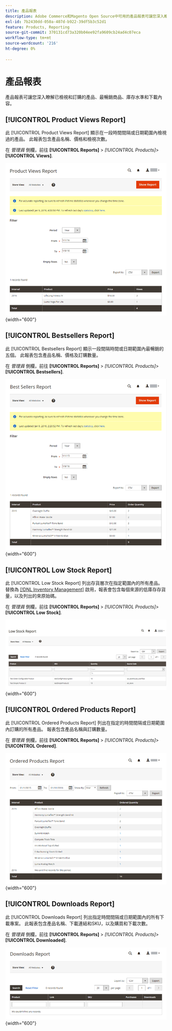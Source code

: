```yaml
---
title: 產品報表
description: Adobe Commerce和Magento Open Source中可用的產品報表可讓您深入瞭解已檢視和訂購的產品、最暢銷商品、庫存水準和下載內容。
exl-id: 7b2430dd-050a-407d-b922-39df5b3c52d1
feature: Products, Reporting
source-git-commit: 370131cd73a320b04ee92fa9609cb24ad4c07eca
workflow-type: tm+mt
source-wordcount: '216'
ht-degree: 0%

---
```


# 產品報表

產品報表可讓您深入瞭解已檢視和訂購的產品、最暢銷商品、庫存水準和下載內容。

## [!UICONTROL Product Views Report]

此 [!UICONTROL Product Views Report] 顯示在一段時間間隔或日期範圍內檢視過的產品。 此報表包含產品名稱、價格和檢視次數。

在 _管理員_ 側欄，前往 **[!UICONTROL Reports]** > _[!UICONTROL Products]_>**[!UICONTROL Views]**.

![產品檢視報告](./assets/product-views.png){width="600"}

## [!UICONTROL Bestsellers Report]

此 [!UICONTROL Bestsellers Report] 顯示一段間隔時間或日期範圍內最暢銷的五個。 此報表包含產品名稱、價格及訂購數量。

在 _管理員_ 側欄，前往 **[!UICONTROL Reports]** > _[!UICONTROL Products]_>**[!UICONTROL Bestsellers]**.

![最暢銷商品報表](./assets/bestsellers.png){width="600"}

## [!UICONTROL Low Stock Report]

此 [!UICONTROL Low Stock Report] 列出存貨層次在指定範圍內的所有產品。 替換為 [[!DNL Inventory Management]](../inventory-management/introduction.md) 啟用，報表會包含每個來源的低庫存存貨量，以及列出的來原始碼。

在 _管理員_ 側欄，前往 **[!UICONTROL Reports]** > _[!UICONTROL Products]_>**[!UICONTROL Low Stock]**.

![低庫存報表](./assets/low-stock.png){width="600"}

## [!UICONTROL Ordered Products Report]

此 [!UICONTROL Ordered Products Report] 列出在指定的時間間隔或日期範圍內訂購的所有產品。 報表包含產品名稱與訂購數量。

在 _管理員_ 側欄，前往 **[!UICONTROL Reports]** > _[!UICONTROL Products]_>**[!UICONTROL Ordered]**.

![訂購產品報表](./assets/products-ordered.png){width="600"}

## [!UICONTROL Downloads Report]

此 [!UICONTROL Downloads Report] 列出指定時間間隔或日期範圍內的所有下載專案。 此報表包含產品名稱、下載連結和SKU，以及購買和下載次數。

在 _管理員_ 側欄，前往 **[!UICONTROL Reports]** > _[!UICONTROL Products]_>**[!UICONTROL Downloaded]**.

![下載報告](./assets/downloads.png){width="600"}
